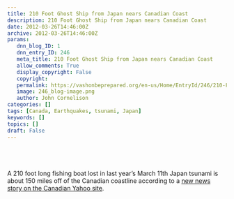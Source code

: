 ```yaml
---
title: 210 Foot Ghost Ship from Japan nears Canadian Coast
description: 210 Foot Ghost Ship from Japan nears Canadian Coast
date: 2012-03-26T14:46:00Z
archive: 2012-03-26T14:46:00Z
params:
   dnn_blog_ID: 1
   dnn_entry_ID: 246
   meta_title: 210 Foot Ghost Ship from Japan nears Canadian Coast
   allow_comments: True
   display_copyright: False
   copyright: 
   permalink: https://vashonbeprepared.org/en-us/Home/EntryId/246/210-Foot-Ghost-Ship-from-Japan-nears-Canadian-Coast
   image: 246_blog-image.png
   author: John Cornelison
categories: []
tags: [Canada, Earthquakes, tsunami, Japan]
keywords: []
topics: []
draft: False
---
```


<div class="wlWriterHeaderFooter" style="padding-bottom: 4px; margin: 0px; padding-left: 0px; padding-right: 0px; float: none; padding-top: 4px;"> </div>
<p>&nbsp;</p>
<p>A 210 foot long fishing boat lost in last year&rsquo;s March 11th Japan tsunami is about 150 miles off of the Canadian coastline according to a <a href="http://ca.news.yahoo.com/fishing-boat-lost-japan-tsunami-reaches-canada-205937900.html" target="_blank">new news story on the Canadian Yahoo site</a>.</p>

